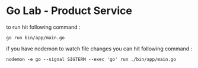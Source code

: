 # Go Lab - Product Service

to run hit following command :
```
go run bin/app/main.go
```

if you have nodemon to watch file changes you can hit following command :
```
nodemon -e go --signal SIGTERM --exec 'go' run ./bin/app/main.go
```
